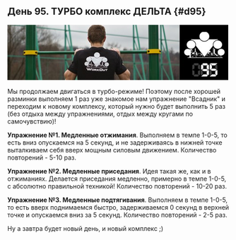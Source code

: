 ## День 95. ТУРБО комплекс ДЕЛЬТА {#d95}

![](src/img/95.jpg)

Мы продолжаем двигаться в турбо-режиме! Поэтому после хорошей разминки выполняем 1 раз уже знакомое нам упражнение "Всадник" и переходим к новому комплексу, который нужно будет выполнить 5 раз (без отдыха между упражнениями, отдых между кругами по самочувствию)! 

**Упражнение №1. Медленные отжимания**. Выполняем в темпе 1-0-5, то есть вниз опускаемся на 5 секунд, и не задерживаясь в нижней точке выталкиваем себя вверх мощным силовым движением. Количество повторений - 5-10 раз. 

**Упражнение №2. Медленные приседания**. Идея такая же, как и в отжиманиях. Делается приседания медленно, примерно в темпе 1-0-5, с абсолютно правильной техникой! Количество повторений - 10-20 раз. 

**Упражнение №3. Медленные подтягивания**. Выполняем в темпе 1-0-5, то есть вверх поднимаемся быстро, задерживаемся 0 секунд в верхней точке и опускаемся вниз за 5 секунд. Количество повторений - 2-5 раз. 

Ну а завтра будет новый день, и новый комплекс ;) 

